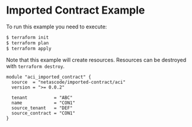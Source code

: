 <!-- BEGIN_TF_DOCS -->
# Imported Contract Example

To run this example you need to execute:

```bash
$ terraform init
$ terraform plan
$ terraform apply
```

Note that this example will create resources. Resources can be destroyed with `terraform destroy`.

```hcl
module "aci_imported_contract" {
  source  = "netascode/imported-contract/aci"
  version = ">= 0.0.2"

  tenant          = "ABC"
  name            = "CON1"
  source_tenant   = "DEF"
  source_contract = "CON1"
}

```
<!-- END_TF_DOCS -->
